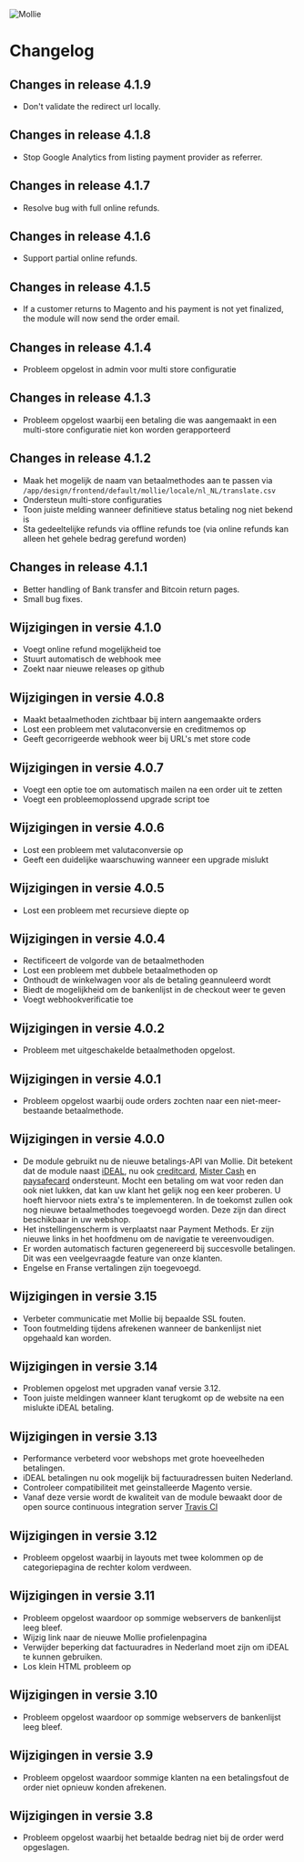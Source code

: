 ![Mollie](https://www.mollie.nl/files/Mollie-Logo-Style-Small.png)

# Changelog #

## Changes in release 4.1.9 ##
+ Don't validate the redirect url locally.

## Changes in release 4.1.8 ##
+ Stop Google Analytics from listing payment provider as referrer.

## Changes in release 4.1.7 ##
+ Resolve bug with full online refunds.

## Changes in release 4.1.6 ##
+ Support partial online refunds.

## Changes in release 4.1.5 ##
+ If a customer returns to Magento and his payment is not yet finalized, the module will now send the order email.

## Changes in release 4.1.4 ##
+ Probleem opgelost in admin voor multi store configuratie

## Changes in release 4.1.3 ##
+ Probleem opgelost waarbij een betaling die was aangemaakt in een multi-store configuratie niet kon worden gerapporteerd

## Changes in release 4.1.2 ##
+ Maak het mogelijk de naam van betaalmethodes aan te passen via `/app/design/frontend/default/mollie/locale/nl_NL/translate.csv`
+ Ondersteun multi-store configuraties
+ Toon juiste melding wanneer definitieve status betaling nog niet bekend is
+ Sta gedeeltelijke refunds via offline refunds toe (via online refunds kan alleen het gehele bedrag gerefund worden)

## Changes in release 4.1.1 ##
+ Better handling of Bank transfer and Bitcoin return pages.
+ Small bug fixes.

## Wijzigingen in versie 4.1.0 ##
+ Voegt online refund mogelijkheid toe
+ Stuurt automatisch de webhook mee
+ Zoekt naar nieuwe releases op github

## Wijzigingen in versie 4.0.8 ##
+ Maakt betaalmethoden zichtbaar bij intern aangemaakte orders
+ Lost een probleem met valutaconversie en creditmemos op
+ Geeft gecorrigeerde webhook weer bij URL's met store code

## Wijzigingen in versie 4.0.7 ##
+ Voegt een optie toe om automatisch mailen na een order uit te zetten
+ Voegt een probleemoplossend upgrade script toe

## Wijzigingen in versie 4.0.6 ##
+ Lost een probleem met valutaconversie op
+ Geeft een duidelijke waarschuwing wanneer een upgrade mislukt

## Wijzigingen in versie 4.0.5 ##
+ Lost een probleem met recursieve diepte op

## Wijzigingen in versie 4.0.4 ##
+ Rectificeert de volgorde van de betaalmethoden
+ Lost een probleem met dubbele betaalmethoden op
+ Onthoudt de winkelwagen voor als de betaling geannuleerd wordt
+ Biedt de mogelijkheid om de bankenlijst in de checkout weer te geven
+ Voegt webhookverificatie toe

## Wijzigingen in versie 4.0.2 ##
+ Probleem met uitgeschakelde betaalmethoden opgelost.

## Wijzigingen in versie 4.0.1 ##
+ Probleem opgelost waarbij oude orders zochten naar een niet-meer-bestaande betaalmethode.

## Wijzigingen in versie 4.0.0 ##
+ De module gebruikt nu de nieuwe betalings-API van Mollie. Dit betekent dat de module naast [iDEAL](https://www.mollie.nl/betaaldiensten/ideal/), nu
    ook [creditcard](https://www.mollie.nl/betaaldiensten/creditcard/), [Mister Cash](https://www.mollie.nl/betaaldiensten/mistercash/) en
    [paysafecard](https://www.mollie.nl/betaaldiensten/paysafecard/) ondersteunt. Mocht een betaling om wat voor reden dan ook niet lukken, dat kan uw
    klant het gelijk nog een keer proberen. U hoeft hiervoor niets extra's te implementeren. In de toekomst zullen ook nog nieuwe betaalmethodes
    toegevoegd worden. Deze zijn dan direct beschikbaar in uw webshop.
+ Het instellingenscherm is verplaatst naar Payment Methods. Er zijn nieuwe links in het hoofdmenu om de navigatie te vereenvoudigen.
+ Er worden automatisch facturen gegenereerd bij succesvolle betalingen. Dit was een veelgevraagde feature van onze klanten.
+ Engelse en Franse vertalingen zijn toegevoegd.

## Wijzigingen in versie 3.15 ##
+ Verbeter communicatie met Mollie bij bepaalde SSL fouten.
+ Toon foutmelding tijdens afrekenen wanneer de bankenlijst niet opgehaald kan worden.

## Wijzigingen in versie 3.14 ##
+ Problemen opgelost met upgraden vanaf versie 3.12.
+ Toon juiste meldingen wanneer klant terugkomt op de website na een mislukte iDEAL betaling.

## Wijzigingen in versie 3.13 ##
+ Performance verbeterd voor webshops met grote hoeveelheden betalingen.
+ iDEAL betalingen nu ook mogelijk bij factuuradressen buiten Nederland.
+ Controleer compatibiliteit met geinstalleerde Magento versie.
+ Vanaf deze versie wordt de kwaliteit van de module bewaakt door de open source continuous integration server [Travis CI](https://travis-ci.org/mollie/magento)

## Wijzigingen in versie 3.12 ##
+ Probleem opgelost waarbij in layouts met twee kolommen op de categoriepagina de rechter kolom verdween.

## Wijzigingen in versie 3.11 ##
+ Probleem opgelost waardoor op sommige webservers de bankenlijst leeg bleef.
+ Wijzig link naar de nieuwe Mollie profielenpagina
+ Verwijder beperking dat factuuradres in Nederland moet zijn om iDEAL te kunnen gebruiken.
+ Los klein HTML probleem op

## Wijzigingen in versie 3.10 ##
+ Probleem opgelost waardoor op sommige webservers de bankenlijst leeg bleef.

## Wijzigingen in versie 3.9 ##
+ Probleem opgelost waardoor sommige klanten na een betalingsfout de order niet opnieuw konden afrekenen.

## Wijzigingen in versie 3.8 ##
+ Probleem opgelost waarbij het betaalde bedrag niet bij de order werd opgeslagen.
